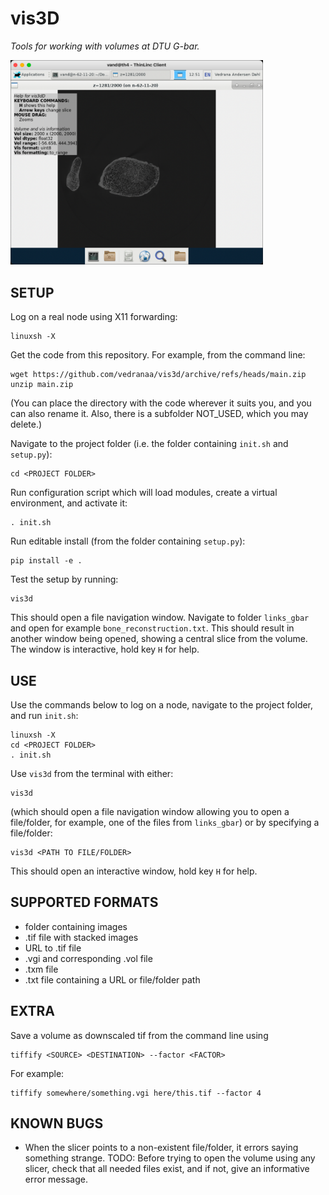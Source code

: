 # vis3D
*Tools for working with volumes at DTU G-bar.*

<img src="Screenshot.png" width="404">

## SETUP

Log on a real node using X11 forwarding:

```
linuxsh -X
```

Get the code from this repository. For example, from the command line:

```
wget https://github.com/vedranaa/vis3d/archive/refs/heads/main.zip
unzip main.zip
```

(You can place the directory with the code wherever it suits you, and you can also rename it. Also, there is a subfolder NOT_USED, which you may delete.)

Navigate to the project folder (i.e. the folder containing `init.sh` and `setup.py`):
```
cd <PROJECT FOLDER>
```

Run configuration script which will load modules, create a virtual environment, and activate it:

```
. init.sh
```

Run editable install (from the folder containing `setup.py`):
```
pip install -e .
```

Test the setup by running:
```
vis3d
```
This should open a file navigation window. Navigate to folder `links_gbar` and open for example `bone_reconstruction.txt`. This should result in another window being opened, showing a central slice from the volume. The window is interactive, hold key `H` for help. 



## USE
Use the commands below to log on a node, navigate to the project folder, and run `init.sh`:

```
linuxsh -X
cd <PROJECT FOLDER>
. init.sh
```

Use `vis3d` from the terminal with either:
```
vis3d
```
(which should open a file navigation window allowing you to open a file/folder, for example, one of the files from `links_gbar`) or by specifying a file/folder:
```
vis3d <PATH TO FILE/FOLDER> 
```
This should open an interactive window, hold key `H` for help. 



## SUPPORTED FORMATS
- folder containing images
- .tif file with stacked images
- URL to .tif file
- .vgi and corresponding .vol file
- .txm file
- .txt file containing a URL or file/folder path

## EXTRA
Save a volume as downscaled tif from the command line using
````
tiffify <SOURCE> <DESTINATION> --factor <FACTOR>
````
For example:
````
tiffify somewhere/something.vgi here/this.tif --factor 4
````

## KNOWN BUGS
* When the slicer points to a non-existent file/folder, it errors saying something strange. TODO: Before trying to open the volume using any slicer, check that all needed files exist, and if not, give an informative error message.


